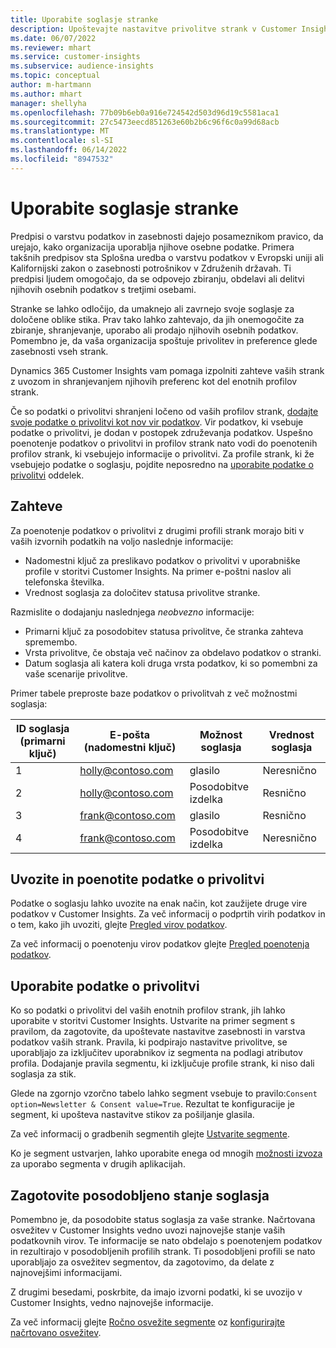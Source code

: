 ```yaml
---
title: Uporabite soglasje stranke
description: Upoštevajte nastavitve privolitve strank v Customer Insights z uvozom podatkov o privolitvi.
ms.date: 06/07/2022
ms.reviewer: mhart
ms.service: customer-insights
ms.subservice: audience-insights
ms.topic: conceptual
author: m-hartmann
ms.author: mhart
manager: shellyha
ms.openlocfilehash: 77b09b6eb0a916e724542d503d96d19c5581aca1
ms.sourcegitcommit: 27c5473eecd851263e60b2b6c96f6c0a99d68acb
ms.translationtype: MT
ms.contentlocale: sl-SI
ms.lasthandoff: 06/14/2022
ms.locfileid: "8947532"
---
```

# <a name="use-customer-consent"></a>Uporabite soglasje stranke

Predpisi o varstvu podatkov in zasebnosti dajejo posameznikom pravico, da urejajo, kako organizacija uporablja njihove osebne podatke. Primera takšnih predpisov sta Splošna uredba o varstvu podatkov v Evropski uniji ali Kalifornijski zakon o zasebnosti potrošnikov v Združenih državah. Ti predpisi ljudem omogočajo, da se odpovejo zbiranju, obdelavi ali delitvi njihovih osebnih podatkov s tretjimi osebami.  

Stranke se lahko odločijo, da umaknejo ali zavrnejo svoje soglasje za določene oblike stika. Prav tako lahko zahtevajo, da jih onemogočite za zbiranje, shranjevanje, uporabo ali prodajo njihovih osebnih podatkov. Pomembno je, da vaša organizacija spoštuje privolitev in preference glede zasebnosti vseh strank.  

Dynamics 365 Customer Insights vam pomaga izpolniti zahteve vaših strank z uvozom in shranjevanjem njihovih preferenc kot del enotnih profilov strank.

Če so podatki o privolitvi shranjeni ločeno od vaših profilov strank, [dodajte svoje podatke o privolitvi kot nov vir podatkov](#import-and-unify-consent-data). Vir podatkov, ki vsebuje podatke o privolitvi, je dodan v postopek združevanja podatkov. Uspešno poenotenje podatkov o privolitvi in profilov strank nato vodi do poenotenih profilov strank, ki vsebujejo informacije o privolitvi. Za profile strank, ki že vsebujejo podatke o soglasju, pojdite neposredno na [uporabite podatke o privolitvi](#use-consent-data) oddelek.

## <a name="prerequisites"></a>Zahteve

Za poenotenje podatkov o privolitvi z drugimi profili strank morajo biti v vaših izvornih podatkih na voljo naslednje informacije:

- Nadomestni ključ za preslikavo podatkov o privolitvi v uporabniške profile v storitvi Customer Insights. Na primer e-poštni naslov ali telefonska številka.
- Vrednost soglasja za določitev statusa privolitve stranke.

Razmislite o dodajanju naslednjega *neobvezno* informacije:

- Primarni ključ za posodobitev statusa privolitve, če stranka zahteva spremembo.
- Vrsta privolitve, če obstaja več načinov za obdelavo podatkov o stranki.
- Datum soglasja ali katera koli druga vrsta podatkov, ki so pomembni za vaše scenarije privolitve.

Primer tabele preproste baze podatkov o privolitvah z več možnostmi soglasja:

|ID soglasja (primarni ključ)   |E-pošta (nadomestni ključ)  |Možnost soglasja  |Vrednost soglasja  |
|---------|---------|---------|---------|
|1    |  holly@contoso.com       |  glasilo       |  Neresnično       |
|2    |  holly@contoso.com       |  Posodobitve izdelka       |  Resnično       |
|3    |  frank@contoso.com       |  glasilo       | Resnično        |
|4    |  frank@contoso.com       |  Posodobitve izdelka       |  Neresnično       |

## <a name="import-and-unify-consent-data"></a>Uvozite in poenotite podatke o privolitvi

Podatke o soglasju lahko uvozite na enak način, kot zaužijete druge vire podatkov v Customer Insights. Za več informacij o podprtih virih podatkov in o tem, kako jih uvoziti, glejte [Pregled virov podatkov](data-sources.md).

Za več informacij o poenotenju virov podatkov glejte [Pregled poenotenja podatkov](data-unification.md).

## <a name="use-consent-data"></a>Uporabite podatke o privolitvi

Ko so podatki o privolitvi del vaših enotnih profilov strank, jih lahko uporabite v storitvi Customer Insights. Ustvarite na primer segment s pravilom, da zagotovite, da upoštevate nastavitve zasebnosti in varstva podatkov vaših strank. Pravila, ki podpirajo nastavitve privolitve, se uporabljajo za izključitev uporabnikov iz segmenta na podlagi atributov profila. Dodajanje pravila segmentu, ki izključuje profile strank, ki niso dali soglasja za stik.

Glede na zgornjo vzorčno tabelo lahko segment vsebuje to pravilo:`Consent option=Newsletter & Consent value=True`. Rezultat te konfiguracije je segment, ki upošteva nastavitve stikov za pošiljanje glasila.

Za več informacij o gradbenih segmentih glejte [Ustvarite segmente](segment-builder.md).

Ko je segment ustvarjen, lahko uporabite enega od mnogih [možnosti izvoza](export-destinations.md) za uporabo segmenta v drugih aplikacijah.

## <a name="ensure-updated-consent-status"></a>Zagotovite posodobljeno stanje soglasja

Pomembno je, da posodobite status soglasja za vaše stranke. Načrtovana osvežitev v Customer Insights vedno uvozi najnovejše stanje vaših podatkovnih virov. Te informacije se nato obdelajo s poenotenjem podatkov in rezultirajo v posodobljenih profilih strank. Ti posodobljeni profili se nato uporabljajo za osvežitev segmentov, da zagotovimo, da delate z najnovejšimi informacijami.

Z drugimi besedami, poskrbite, da imajo izvorni podatki, ki se uvozijo v Customer Insights, vedno najnovejše informacije.

Za več informacij glejte [Ročno osvežite segmente](segments.md#refresh-segments) oz [konfigurirajte načrtovano osvežitev](system.md#schedule-tab).
